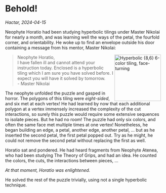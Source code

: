 # Behold!

_Hactar, 2024-04-15_

Neophyte Horatio had been studying hyperbolic tilings under Master Nikolai for nearly a month, and was learning well the ways of the petal, the fourfold corner, and orientability. He woke up to find an envelope outside his door containing a message from his mentor, Master Nikolai:

<img src="https://assets.hypercubing.xyz/img/virt/behold.png" alt="Hyperbolic {8,6} 6-color tiling, face-turning" width="150" align="right">

> Neophyte Horatio,  
> I have fallen ill and cannot attend your instruction today. Enclosed is a hyperbolic tiling which I am sure you have solved before. I expect you will have it solved by tomorrow.  
> \- Master Nikolai

The neophyte unfolded the puzzle and gasped in horror. The polygons of this tiling were _eight-sided_, and six met at each vertex! He had learned by now that each additional polygon at a vertex immensely increased the complexity of the cut interactions, so surely this puzzle would require some extensive sequences to isolate pieces. But he had no room! The puzzle had only six colors, and often the same face met multiple times at one vertex! Nonetheless, he began building an edge, a petal, another edge, another petal, ... but as he inserted the second petal, the first petal popped out. Try as he might, he could not remove the second petal without replacing the first as well.

Horatio sat and pondered. He had heard fragments from Neophyte Atenea, who had been studying The Theory of Grips, and had an idea. He counted the colors, the cuts, the interactions between pieces, ...

_At that moment, Horatio was enlightened._

He solved the rest of the puzzle trivially, using not a single hyperbolic technique.
